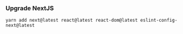 ### Upgrade NextJS
```
yarn add next@latest react@latest react-dom@latest eslint-config-next@latest
```
